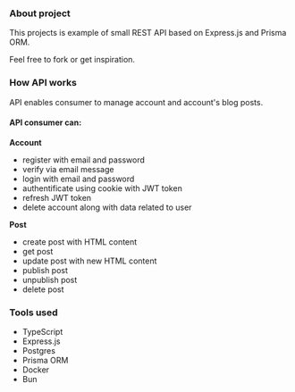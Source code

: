 ### About project

This projects is example of small REST API based on Express.js and Prisma ORM.

Feel free to fork or get inspiration.

### How API works

API enables consumer to manage account and account's blog posts.

#### API consumer can:

**Account**

-  register with email and password
-  verify via email message
-  login with email and password
-  authentificate using cookie with JWT token
-  refresh JWT token
-  delete account along with data related to user

**Post**

-  create post with HTML content
-  get post
-  update post with new HTML content
-  publish post
-  unpublish post
-  delete post

### Tools used

-  TypeScript
-  Express.js
-  Postgres
-  Prisma ORM
-  Docker
-  Bun
